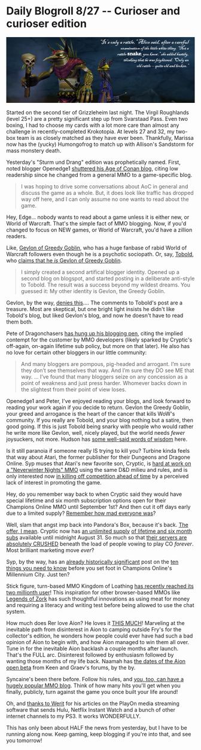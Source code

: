 # Daily Blogroll 8/27 -- Curioser and curioser edition

![Alice in Wizardland](../uploads/2009/08/w101alice.jpg "Alice in Wizardland")

Started on the second tier of Grizzleheim last night. The Virgil Roughlands (level 25+) are a pretty significant step up from Svarstaad Pass. Even two boxing, I had to choose my cards with a lot more care than almost any challenge in recently-completed Krokotopia. At levels 27 and 32, my two-box team is as closely matched as they have ever been. Thankfully, Marissa now has the (yucky) Humongofrog to match up with Allison's Sandstorm for mass monstery death.

Yesterday's "Sturm und Drang" edition was prophetically named. First, noted blogger Openedge1 [shuttered his Age of Conan blog](http://simple-n-complex.blogspot.com/2009/08/taking-break.html), citing low readership since he changed from a general MMO to a game-specific blog.


> I was hoping to drive some conversations about AoC in general and discuss the game as a whole. But, it does look like traffic has dropped way off here, and I can only assume no one wants to read about the game.



Hey, Edge... nobody wants to read about a game unless it is either new, or World of Warcraft. That's the simple fact of MMO blogging. Now, if you'd changed to focus on NEW games, or World of Warcraft, you'd have a zillion readers.

Like, [Gevlon of Greedy Goblin](http://greedygoblin.blogspot.com/), who has a huge fanbase of rabid World of Warcraft followers even though he is a psychotic sociopath. Or, say, [Tobold](http://tobolds.blogspot.com/), who [claims that he *is* Gevlon of Greedy Goblin](http://tobolds.blogspot.com/2009/08/my-secret-evil-twin-identity.html). 


> I simply created a second artifical blogger identity. Opened up a second blog on blogspot, and started posting in a deliberate anti-style to Tobold. The result was a success beyond my wildest dreams. You guessed it: My other identity is Gevlon, the Greedy Goblin.



Gevlon, by the way, [denies this](http://greedygoblin.blogspot.com/2009/08/point-of-decency.html).... The comments to Tobold's post are a treasure. Most are skeptical, but one bright light insists he didn't like Tobold's blog, but liked Gevlon's blog, and now he doesn't have to read them both.

Pete of Dragonchasers [has hung up his blogging pen](http://dragonchasers.com/2009/08/26/gone-fishing/), citing the implied contempt for the customer by MMO developers (likely sparked by Cryptic's off-again, on-again lifetime sub policy, but more on that later). He also has no love for certain other bloggers in our little community:


> And many bloggers are pompous, pig-headed and arrogant. I’m sure they don’t see themselves that way. And I’m sure they DO see ME that way. ... I’ve found that many bloggers seize on any concession as a point of weakness and just press harder. Whomever backs down in the slightest from their point of view loses.




Openedge1 and Peter, I've enjoyed reading your blogs, and look forward to reading your work again if you decide to return. Gevlon the Greedy Goblin, your greed and arrogance is the heart of the cancer that kills WoW's community. If you really are Tobold, and your blog nothing but a satire, then good going. If this is just Tobold being snarky with people who would rather he write more like Gevlon, well, nicely played, but the world needs *fewer* joysuckers, not more. Hudson has [some well-said words of wisdom](http://hudshideout.com/blog/?p=3267) here.

Is it still paranoia if someone really IS trying to kill you? Turbine kinda feels that way about Atari, the former publisher for their Dungeons and Dragone Online. Syp muses that Atari's new favorite son, Cryptic, is [hard at work on a "Neverwinter Nights" MMO](http://biobreak.wordpress.com/2009/08/26/ddo-suetown-online/) using the same D&D milieu and rules, and is only interested now [in killing off competition ahead of time](http://www.gamasutra.com/php-bin/news_index.php?story=24997) by a perceived lack of interest in promoting the game. 

Hey, do you remember way back to when Cryptic said they would have special lifetime and six month subscription options open for their Champions Online MMO until September 1st? And then cut it off days early due to a limited supply? [Remember how mad everyone was](http://dragonchasers.com/2009/08/26/cryptic-and-the-community/)?

Well, slam that angst imp back into Pandora's Box, because it's back. [The offer, I mean](http://forums.champions-online.com/showthread.php?p=823672). Cryptic now has [an unlimited supply](http://www.xenopulse.com/blog/?p=758) [of lifetime and six month subs](http://spinksville.wordpress.com/2009/08/27/lifetime-and-6-month-subscriptions-to-champions-online-are-back/) available until midnight August 31. So much so that [their servers are absolutely CRUSHED](http://ardwulfslair.wordpress.com/2009/08/27/champions-online-liftime-subs-go-back-up-server-goes-down/) beneath the load of people vowing to play CO *forever*. Most brilliant marketing move *ever*?

Syp, by the way, has an [already historically significant](http://www.massively.com/2009/08/26/ten-things-to-know-when-starting-champions-online/) post on the [ten things you need to know](http://biobreak.wordpress.com/2009/08/26/10-things-you-need-to-know-before-starting-champions/) before you set foot in Champions Online's Millennium City. Just ten?

Stick figure, turn-based MMO Kingdom of Loathing [has recently reached its two millionth user](http://www.wanderinggoblin.com/2009/08/26/2-million-adventurers-cant-be-wrong/)! This inspiration for other browser-based MMOs like [Legends of Zork](http://legendsofzork.com) has such thoughtful innovations as using meat for money and requiring a literacy and writing test before being allowed to use the chat system.

How much does Rer love Aion? He loves it [THIS MUCH](http://insert-awesome-aion-name.blogspot.com/2009/08/peoples-progessions-into-aion.html)! Marveling at the inevitable path from disinterest in Aion to camping outside Fry's for the collector's edition, he wonders how people could ever have had such a bad opinion of Aion to begin with, and how Aion managed to win them all over. Tune in for the inevitable Aion backlash a couple months after launch. That's the FULL arc. Disinterest followed by enthusiasm followed by wanting those months of my life back. Naamah has [the dates of the Aion open beta](http://aionicthoughts.wordpress.com/2009/08/26/open-beta-dates/) from Keen and Graev's forums, by the by.

Syncaine's been there before. Follow his rules, and [you, too, can have a hugely popular MMO blog](http://syncaine.wordpress.com/2009/08/26/eight-easy-steps-to-becoming-a-kind-of-a-big-deal-blog/). Think of how many hits you'll get when you finally, publicly, turn against the game you once built your life around!

Oh, and [thanks to Werit](http://www.weritsblog.com/2009/08/playon-followup.html) for his articles on the PlayOn media streaming software that sends Hulu, Netflix Instant Watch and a bunch of other internet channels to my PS3. It works WONDERFULLY.

This has only been about HALF the news from yesterday, but I have to be running along now. Keep gaming, keep blogging if you're into that, and see you tomorrow!
